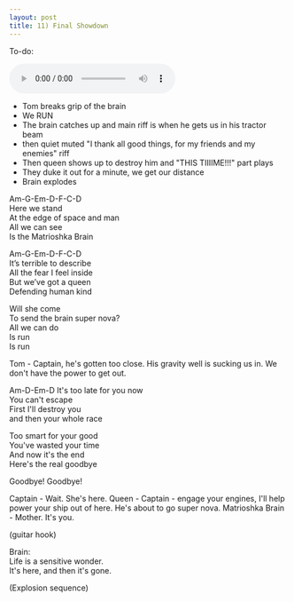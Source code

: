 ```yaml
---
layout: post
title: 11) Final Showdown
---
```

To-do: 

<audio controls>
<source src="{{ site.baseurl }}/audio/final-battle-the-edge-of-space.mp3" type="audio/mpeg">
</audio>

- Tom breaks grip of the brain  
- We RUN
- The brain catches up and main riff is when he gets us in his tractor beam
- then quiet muted "I thank all good things, for my friends and my enemies" riff
- Then queen shows up to destroy him and "THIS TIIIIME!!!" part plays
- They duke it out for a minute, we get our distance
- Brain explodes  


Am-G-Em-D-F-C-D  
Here we stand  
At the edge of space and man  
All we can see  
Is the Matrioshka Brain  

Am-G-Em-D-F-C-D  
It’s terrible to describe  
All the fear I feel inside  
But we’ve got a queen  
Defending human kind  

Will she come  
To send the brain super nova?  
All we can do  
Is run  
Is run  

Tom - Captain, he's gotten too close. His gravity well is sucking us in. We don't have the power to get out.  

Am-D-Em-D
It's too late  for you now  
You can't escape  
First I'll destroy you  
and then your whole race  

Too smart for your good  
You've wasted your time  
And now it's the end  
Here's the real goodbye  

Goodbye! Goodbye!

Captain - Wait. She's here.
Queen - Captain - engage your engines, I'll help power your ship out of here. He's about to go super nova.
Matrioshka Brain - Mother. It's you.

(guitar hook)  

Brain:  
Life is a sensitive wonder.  
It's here, and then it's gone.  

(Explosion sequence)  